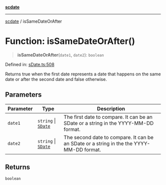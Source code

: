 [**scdate**](../README.md)

---

[scdate](../README.md) / isSameDateOrAfter

# Function: isSameDateOrAfter()

> **isSameDateOrAfter**(`date1`, `date2`): `boolean`

Defined in: [sDate.ts:508](https://github.com/ericvera/scdate/blob/main/src/sDate.ts#L508)

Returns true when the first date represents a date that happens on the same
date or after the second date and false otherwise.

## Parameters

| Parameter | Type                                       | Description                                                                              |
| --------- | ------------------------------------------ | ---------------------------------------------------------------------------------------- |
| `date1`   | `string` \| [`SDate`](../classes/SDate.md) | The first date to compare. It can be an SDate or a string in the YYYY-MM-DD format.      |
| `date2`   | `string` \| [`SDate`](../classes/SDate.md) | The second date to compare. It can be an SDate or a string in the the YYYY-MM-DD format. |

## Returns

`boolean`
